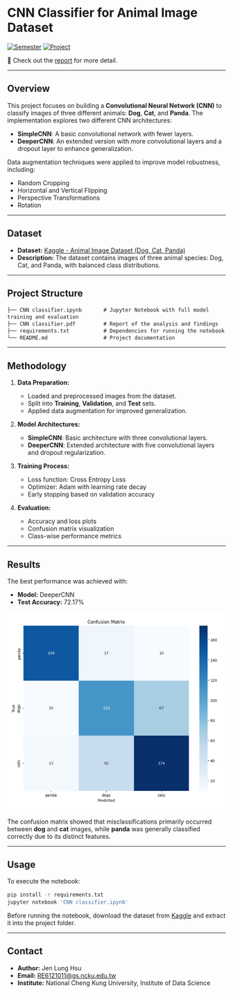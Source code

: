 # CNN Classifier for Animal Image Dataset

[![Semester](https://img.shields.io/badge/Semester-Spring%202024-blue)]() [![Project](https://img.shields.io/badge/Project-Multimedia%20Content%20Analysis%20Project%203-orange)]()

🚀 Check out the [report](./CNN%20classifier.pdf) for more detail.

---

## Overview
This project focuses on building a **Convolutional Neural Network (CNN)** to classify images of three different animals: **Dog**, **Cat**, and **Panda**. The implementation explores two different CNN architectures:
- **SimpleCNN**: A basic convolutional network with fewer layers.
- **DeeperCNN**: An extended version with more convolutional layers and a dropout layer to enhance generalization.

Data augmentation techniques were applied to improve model robustness, including:
- Random Cropping
- Horizontal and Vertical Flipping
- Perspective Transformations
- Rotation

---

## Dataset
- **Dataset:** [Kaggle - Animal Image Dataset (Dog, Cat, Panda)](https://www.kaggle.com/datasets/ashishsaxena2209/animal-image-datasetdog-cat-and-panda)
- **Description:** The dataset contains images of three animal species: Dog, Cat, and Panda, with balanced class distributions.

---

## Project Structure
```
├── CNN classifier.ipynb       # Jupyter Notebook with full model training and evaluation
├── CNN classifier.pdf         # Report of the analysis and findings
├── requirements.txt           # Dependencies for running the notebook
└── README.md                  # Project documentation
```

---

## Methodology
1. **Data Preparation:**
   - Loaded and preprocessed images from the dataset.
   - Split into **Training**, **Validation**, and **Test** sets.
   - Applied data augmentation for improved generalization.

2. **Model Architectures:**
   - **SimpleCNN**: Basic architecture with three convolutional layers.
   - **DeeperCNN**: Extended architecture with five convolutional layers and dropout regularization.

3. **Training Process:**
   - Loss function: Cross Entropy Loss
   - Optimizer: Adam with learning rate decay
   - Early stopping based on validation accuracy

4. **Evaluation:**
   - Accuracy and loss plots
   - Confusion matrix visualization
   - Class-wise performance metrics

---

## Results
The best performance was achieved with:
- **Model:** DeeperCNN
- **Test Accuracy:** 72.17%

<img src='image/Confusion Matrix.png' alt='Confusion Matrix' width='545'/>

The confusion matrix showed that misclassifications primarily occurred between **dog** and **cat** images, while **panda** was generally classified correctly due to its distinct features.

---

## Usage
To execute the notebook:
```bash
pip install -r requirements.txt
jupyter notebook 'CNN classifier.ipynb'
```

Before running the notebook, download the dataset from [Kaggle](https://www.kaggle.com/datasets/ashishsaxena2209/animal-image-datasetdog-cat-and-panda) and extract it into the project folder.

---

## Contact
- **Author:** Jen Lung Hsu
- **Email:** RE6121011@gs.ncku.edu.tw
- **Institute:** National Cheng Kung University, Institute of Data Science
